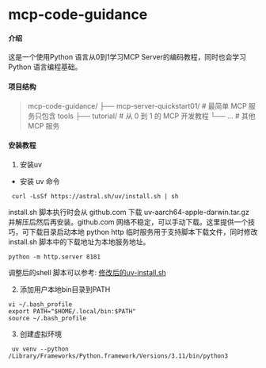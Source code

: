 # mcp-code-guidance

#### 介绍
这是一个使用Python 语言从0到1学习MCP Server的编码教程，同时也会学习 Python 语言编程基础。

#### 项目结构
>mcp-code-guidance/
>├── mcp-server-quickstart01/        # 最简单 MCP 服务只包含 tools
>├── tutorial/           # 从 0 到 1 的 MCP 开发教程
>└── ...                 # 其他 MCP 服务

#### 安装教程

1.  安装uv
+ 安装 uv 命令
```
 curl -LsSf https://astral.sh/uv/install.sh | sh
```

install.sh 脚本执行时会从 github.com 下载 uv-aarch64-apple-darwin.tar.gz 并解压后然后再安装。github.com 网络不稳定，可以手动下载。这里提供一个技巧，可下载目录启动本地 python http 临时服务用于支持脚本下载文件，同时修改install.sh 脚本中的下载地址为本地服务地址。

```
python -m http.server 8181
```
调整后的shell 脚本可以参考:
[修改后的uv-install.sh](./tutorial/uv-install.sh)


2.  添加用户本地bin目录到PATH
```
vi ~/.bash_profile
export PATH="$HOME/.local/bin:$PATH"
source ~/.bash_profile
```

3.  创建虚拟环境
```
 uv venv --python /Library/Frameworks/Python.framework/Versions/3.11/bin/python3
```

